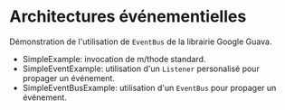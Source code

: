 # Architectures événementielles
Démonstration de l'utilisation de `EventBus` de la librairie Google Guava.

  - SimpleExample: invocation de m/thode standard.
  - SimpleEventExample: utilisation d'un `Listener` personalisé pour propager un événement.
  - SimpleEventBusExample: utilisation d'un `EventBus`  pour propager un événement.
